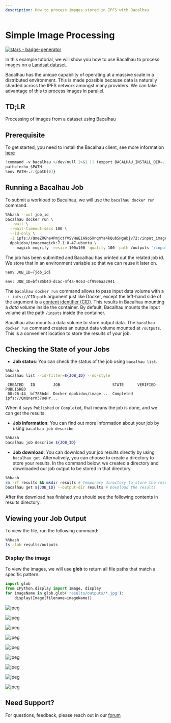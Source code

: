 ```yaml
---
description: How to process images stored in IPFS with Bacalhau
---
```


# Simple Image Processing

[![stars - badge-generator](https://img.shields.io/github/stars/bacalhau-project/bacalhau?style=social)](https://github.com/bacalhau-project/bacalhau)

In this example tutorial, we will show you how to use Bacalhau to process images on a [Landsat dataset](https://ipfs.io/ipfs/QmeZRGhe4PmjctYVSVHuEiA9oSXnqmYa4kQubSHgWbjv72/).

Bacalhau has the unique capability of operating at a massive scale in a distributed environment. This is made possible because data is naturally sharded across the IPFS network amongst many providers. We can take advantage of this to process images in parallel.

## TD;LR

Processing of images from a dataset using Bacalhau

## Prerequisite

To get started, you need to install the Bacalhau client, see more information [here](https://docs.bacalhau.org/getting-started/installation)

```python
!command -v bacalhau >/dev/null 2>&1 || (export BACALHAU_INSTALL_DIR=.; curl -sL https://get.bacalhau.org/install.sh | bash)
path=!echo $PATH
%env PATH=./:{path[0]}
```

## Running a Bacalhau Job

To submit a workload to Bacalhau, we will use the `bacalhau docker run` command.

```bash
%%bash --out job_id
bacalhau docker run \
  --wait \
  --wait-timeout-secs 100 \
  --id-only \
  -i ipfs://QmeZRGhe4PmjctYVSVHuEiA9oSXnqmYa4kQubSHgWbjv72:/input_images \
  dpokidov/imagemagick:7.1.0-47-ubuntu \
  -- magick mogrify -resize 100x100 -quality 100 -path /outputs '/input_images/*.jpg'
```

The job has been submitted and Bacalhau has printed out the related job id. We store that in an environment variable so that we can reuse it later on.

```python
%env JOB_ID={job_id}
```

```
env: JOB_ID=bf785b4d-dcac-4f4a-9c63-cf9906aa2941
```

The `bacalhau docker run` command allows to pass input data volume with a `-i ipfs://CID:path` argument just like Docker, except the left-hand side of the argument is a [content identifier (CID)](https://github.com/multiformats/cid). This results in Bacalhau mounting a _data volume_ inside the container. By default, Bacalhau mounts the input volume at the path `/inputs` inside the container.

Bacalhau also mounts a data volume to store output data. The `bacalhau docker run` command creates an output data volume mounted at `/outputs`. This is a convenient location to store the results of your job.

## Checking the State of your Jobs

* **Job status**: You can check the status of the job using `bacalhau list`.

```bash
%%bash
bacalhau list --id-filter=${JOB_ID} --no-style
```

```
 CREATED   ID        JOB                       STATE      VERIFIED  PUBLISHED
 00:26:44  bf785b4d  Docker dpokidov/image...  Completed            ipfs://QmQnern37ueHr...
```

When it says `Published` or `Completed`, that means the job is done, and we can get the results.

* **Job information**: You can find out more information about your job by using `bacalhau job describe`.

```bash
%%bash
bacalhau job describe ${JOB_ID}
```

* **Job download**: You can download your job results directly by using `bacalhau get`. Alternatively, you can choose to create a directory to store your results. In the command below, we created a directory and downloaded our job output to be stored in that directory.

```bash
%%bash
rm -rf results && mkdir results # Temporary directory to store the results
bacalhau get ${JOB_ID} --output-dir results # Download the results
```

After the download has finished you should see the following contents in results directory.

## Viewing your Job Output

To view the file, run the following command:

```bash
%%bash
ls -lah results/outputs
```

### Display the image

To view the images, we will use **glob** to return all file paths that match a specific pattern.

```python
import glob
from IPython.display import Image, display
for imageName in glob.glob('results/outputs/*.jpg'):
    display(Image(filename=imageName))
```

![jpeg](index\_files/index\_21\_0.jpg)

![jpeg](index\_files/index\_21\_1.jpg)

![jpeg](index\_files/index\_21\_2.jpg)

![jpeg](index\_files/index\_21\_3.jpg)

![jpeg](index\_files/index\_21\_4.jpg)

![jpeg](index\_files/index\_21\_5.jpg)

![jpeg](index\_files/index\_21\_6.jpg)

![jpeg](index\_files/index\_21\_7.jpg)

![jpeg](index\_files/index\_21\_8.jpg)

## Need Support?

For questions, feedback, please reach out in our [forum](https://github.com/filecoin-project/bacalhau/discussions)
